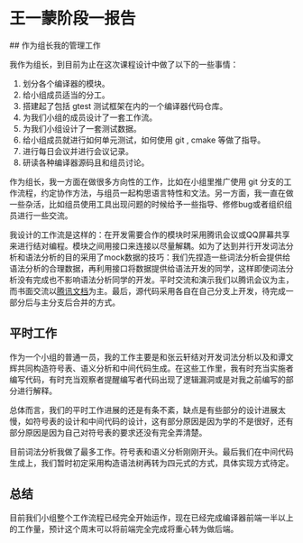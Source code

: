 # 王一蒙阶段一报告

## 作为组长我的管理工作

我作为组长，到目前为止在这次课程设计中做了以下的一些事情：

1. 划分各个编译器的模块。
2. 给小组成员适当的分工。
3. 搭建起了包括 gtest 测试框架在内的一个编译器代码仓库。
4. 为我们小组的成员设计了一套工作流。
5. 为我们小组设计了一套测试数据。
6. 给小组成员就进行如何单元测试，如何使用 git , cmake 等做了指导。
7. 进行每日会议并进行会议记录。
8. 研读各种编译器源码且和组员讨论。

作为组长，我一方面在做很多方向性的工作，比如在小组里推广使用 git 分支的工作流程，约定协作方法，与组员一起构思语言特性和文法。另一方面，我一直在做一些杂活，比如组员使用工具出现问题的时候给予一些指导、修修bug或者组织组员进行一些交流。

我设计的工作流是这样的：在开发需要合作的模块时采用腾讯会议或QQ屏幕共享来进行结对编程。模块之间用接口来连接以尽量解耦。如为了达到并行开发词法分析和语法分析的目的采用了mock数据的技巧：我们先捏造一些词法分析会提供给语法分析的合理数据，再利用接口将数据提供给语法开发的同学，这样即使词法分析没有完成也不影响语法分析同学的开发。平时交流和演示我们以腾讯会议为主，而书面交流以[腾讯文档](https://docs.qq.com/doc/DTFpEaXZwTk9TSEVr)为主。最后，源代码采用各自在自己分支上开发，待完成一部分后与主分支后合并的方式。

## 平时工作

作为一个小组的普通一员，我的工作主要是和张云轩结对开发词法分析以及和谭文辉共同构造符号表、语义分析和中间代码生成。在这些工作里，我有时充当实施者编写代码，有时充当观察者提醒编写者代码出现了逻辑漏洞或是对我之前编写的部分进行解释。

总体而言，我们的平时工作进展的还是有条不紊，缺点是有些部分的设计进展太慢，如符号表的设计和中间代码的设计，这有部分原因是因为学的不是很好，还有部分原因是因为自己对符号表的要求还没有完全弄清楚。

目前词法分析我做了最多工作。符号表和语义分析刚刚开头。最后我们在中间代码生成上，我们暂时初定采用构造语法树再转为四元式的方式，具体实现方式待定。

## 总结

目前我们小组整个工作流程已经完全开始运作，现在已经完成编译器前端一半以上的工作量，预计这个周末可以将前端完全完成将重心转为做后端。